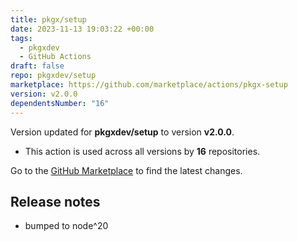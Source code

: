 ```yaml
---
title: pkgx/setup
date: 2023-11-13 19:03:22 +00:00
tags:
  - pkgxdev
  - GitHub Actions
draft: false
repo: pkgxdev/setup
marketplace: https://github.com/marketplace/actions/pkgx-setup
version: v2.0.0
dependentsNumber: "16"
---
```



Version updated for **pkgxdev/setup** to version **v2.0.0**.
- This action is used across all versions by **16** repositories.

Go to the [GitHub Marketplace](https://github.com/marketplace/actions/pkgx-setup) to find the latest changes.

## Release notes

* bumped to node^20
